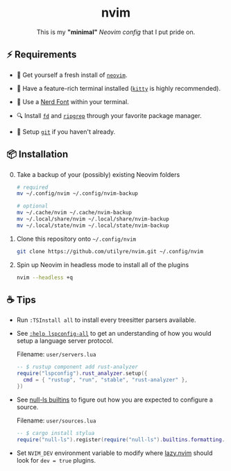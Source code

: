 <div align="center">

# nvim

This is my **"minimal"** _Neovim config_ that I put pride on.

</div>

## ⚡ Requirements

-   🍺 Get yourself a fresh install of [`neovim`][neovim].

-   📠 Have a feature-rich terminal installed ([`kitty`][kitty] is highly
    recommended).

-   🚀 Use a [Nerd Font][nerdfonts] within your terminal.

-   🔍 Install [`fd`][fd] and [`ripgrep`][ripgrep] through your favorite package
    manager.

-   🐙 Setup [`git`][git] if you haven't already.

[neovim]: https://neovim.io
[kitty]: https://sw.kovidgoyal.net/kitty
[nerdfonts]: https://www.nerdfonts.com
[fd]: https://github.com/sharkdp/fd
[ripgrep]: https://crates.io/crates/ripgrep
[git]: https://git-scm.com

## 📦 Installation

0.  Take a backup of your (possibly) existing Neovim folders

    ```bash
    # required
    mv ~/.config/nvim ~/.config/nvim-backup

    # optional
    mv ~/.cache/nvim ~/.cache/nvim-backup
    mv ~/.local/share/nvim ~/.local/share/nvim-backup
    mv ~/.local/state/nvim ~/.local/state/nvim-backup
    ```

1.  Clone this repository onto `~/.config/nvim`

    ```bash
    git clone https://github.com/utilyre/nvim.git ~/.config/nvim
    ```

2.  Spin up Neovim in headless mode to install all of the plugins

    ```bash
    nvim --headless +q
    ```

## ☕ Tips

-   Run `:TSInstall all` to install every treesitter parsers available.

-   See [`:help lspconfig-all`][servers] to get an understanding of how you would
    setup a language server protocol.

    Filename: `user/servers.lua`

    ```lua
    -- $ rustup component add rust-analyzer
    require("lspconfig").rust_analyzer.setup({
      cmd = { "rustup", "run", "stable", "rust-analyzer" },
    })
    ```

-   See [null-ls builtins][builtins] to figure out how you are expected to
    configure a source.

    Filename: `user/sources.lua`

    ```lua
    -- $ cargo install stylua
    require("null-ls").register(require("null-ls").builtins.formatting.stylua)
    ```

-   Set `NVIM_DEV` environment variable to modify where [lazy.nvim][lazy.nvim]
    should look for `dev = true` plugins.

[servers]: https://github.com/neovim/nvim-lspconfig/blob/master/doc/server_configurations.md
[builtins]: https://github.com/jose-elias-alvarez/null-ls.nvim/blob/main/doc/BUILTINS.md
[lazy.nvim]: https://github.com/folke/lazy.nvim
